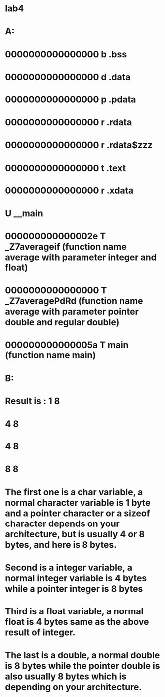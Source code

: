 # lab4
# A:
# 0000000000000000 b .bss
# 0000000000000000 d .data
# 0000000000000000 p .pdata
# 0000000000000000 r .rdata
# 0000000000000000 r .rdata$zzz
# 0000000000000000 t .text
# 0000000000000000 r .xdata
#                  U __main
# 000000000000002e T _Z7averageif  (function name average with parameter integer and float)
# 0000000000000000 T _Z7averagePdRd  (function name average with parameter pointer double and regular double)
# 000000000000005a T main  (function name main)

#
# B:
#
# Result is : 1 8
#             4 8
#             4 8
#             8 8
# The first one is a char variable, a normal character variable is 1 byte and a pointer character or a sizeof character depends on your architecture, but is usually 4 or 8 bytes, and here is 8 bytes.
# Second is a integer variable, a normal integer variable is 4 bytes while a pointer integer is 8 bytes
# Third is a float variable, a normal float is 4 bytes same as the above result of integer.
# The last is a double, a normal double is 8 bytes while the pointer double is also usually 8 bytes which is depending on your architecture.
